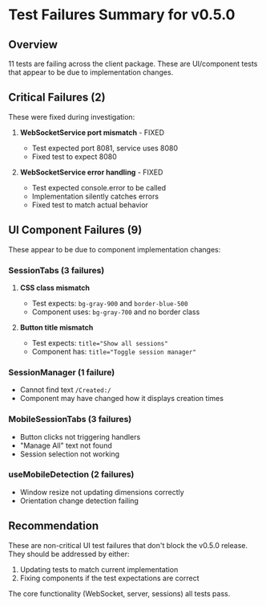 # Test Failures Summary for v0.5.0

## Overview
11 tests are failing across the client package. These are UI/component tests that appear to be due to implementation changes.

## Critical Failures (2)
These were fixed during investigation:

1. **WebSocketService port mismatch** - FIXED
   - Test expected port 8081, service uses 8080
   - Fixed test to expect 8080

2. **WebSocketService error handling** - FIXED  
   - Test expected console.error to be called
   - Implementation silently catches errors
   - Fixed test to match actual behavior

## UI Component Failures (9)
These appear to be due to component implementation changes:

### SessionTabs (3 failures)
1. **CSS class mismatch**
   - Test expects: `bg-gray-900` and `border-blue-500`
   - Component uses: `bg-gray-700` and no border class
   
2. **Button title mismatch**
   - Test expects: `title="Show all sessions"`
   - Component has: `title="Toggle session manager"`

### SessionManager (1 failure)
- Cannot find text `/Created:/`
- Component may have changed how it displays creation times

### MobileSessionTabs (3 failures)
- Button clicks not triggering handlers
- "Manage All" text not found
- Session selection not working

### useMobileDetection (2 failures)  
- Window resize not updating dimensions correctly
- Orientation change detection failing

## Recommendation
These are non-critical UI test failures that don't block the v0.5.0 release. They should be addressed by either:
1. Updating tests to match current implementation
2. Fixing components if the test expectations are correct

The core functionality (WebSocket, server, sessions) all tests pass.